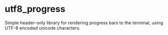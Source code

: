 # utf8_progress
Simple header-only library for rendering progress bars to the terminal, using UTF-8 encoded unicode characters.
